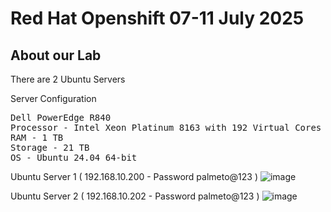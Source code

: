 # Red Hat Openshift 07-11 July 2025


## About our Lab
There are 2 Ubuntu Servers

Server Configuration
<pre>
Dell PowerEdge R840
Processor - Intel Xeon Platinum 8163 with 192 Virtual Cores
RAM - 1 TB
Storage - 21 TB
OS - Ubuntu 24.04 64-bit
</pre>

Ubuntu Server 1 ( 192.168.10.200 - Password palmeto@123 )
![image](https://github.com/user-attachments/assets/903d09c5-c4ad-4975-83cf-8a8e008343e0)

Ubuntu Server 2 ( 192.168.10.202 - Password palmeto@123 )
![image](https://github.com/user-attachments/assets/21fa68c2-35cc-464e-b44b-d2cfc60b6f81)
